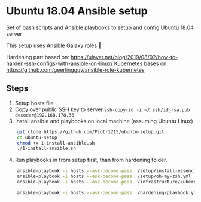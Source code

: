 # Ubuntu 18.04 Ansible setup

Set of bash scripts and Ansible playbooks to setup and config Ubuntu 18.04 server

This setup uses [Ansible Galaxy](https://galaxy.ansible.com/) roles 🌌

Hardening part based on: https://ulayer.net/blog/2019/08/02/how-to-harden-ssh-configs-with-ansible-on-linux/
Kubernetes bases on: https://github.com/geerlingguy/ansible-role-kubernetes

## Steps

1. Setup hosts file
2. Copy over public SSH key to server `ssh-copy-id -i ~/.ssh/id_rsa.pub decoder@192.168.178.36`
3. Install ansible and playbooks on local machine (assuming Ubuntu Linux)

```bash
    git clone https://github.com/Piotr1215/ubuntu-setup.git
    cd ubuntu-setup
    chmod +x 1-install-ansible.sh
    ./1-install-ansible.sh
```

4. Run playbooks in from setup first, than from hardening folder.

```bash
    ansible-playbook -i hosts --ask-become-pass ./setup/install-essencials.yml
    ansible-playbook -i hosts --ask-become-pass ./setup/oh-my-zsh.yml
    ansible-playbook -i hosts --ask-become-pass ./infrastructure/kubernetes.yml

    ansible-playbook -i hosts --ask-become-pass ./hardening/playbook.yml
```
